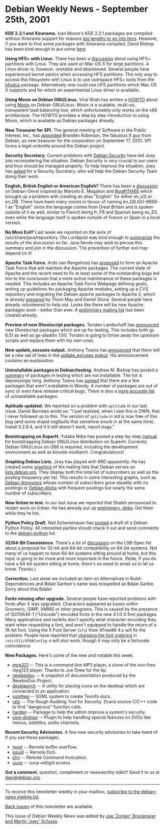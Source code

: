 
Debian Weekly News - September 25th, 2001
=========================================


**KDE 2.2.1 and Xinerama.** Ivan Moore's KDE 2.2.1 packages
are compiled without Xinerama support for reasons [too lengthy to go into here](https://lists.debian.org/debian-kde/2001/debian-kde-200109/msg00246.html). However, if you want to find some packages
with Xinerama compiled, David Bishop has been kind enough to put some
[here](https://lists.debian.org/debian-kde-0109/msg00258.html)


**Using HFS+ with Linux.** There has been a [discussion](https://lists.debian.org/debian-powerpc-0109/msg00315.html)
about using HFS+ partitions with Linux. They are used on Mac OS X for large
partitions. A Linux driver is, however, unstable and abandoned. Several
people have experienced kernel panics when accessing HFS partitions. The only
way to access this filesystem with Linux is to use userspace HFS+ tools from
the [hfsplus](https://packages.debian.org/hfsplus) package.
Alternatively one could use UFS partitions which Mac OS X supports and for
which an experimental Linux driver is available.


**Using Mosix on Debian GNU/Linux.** Viral Shah has written a
[HOWTO](http://www.mayin.org/~gandalf/doc/mosix-debian/mosix-debian.html)
about using [Mosix](http://www.mosix.org/) on Debian GNU/Linux.
Mosix is a scalable, multi-os, transparent load balancing tool, which
unfortunately only works on the x86 architecture. The HOWTO provides a step
by step introduction to using Mosix, which is available as Debian packages
already.


**New Treasurer for SPI.** The general meeting of Software in
the Public Interest, Inc., has [appointed](https://www.spi-inc.org/corporate/resolutions/resolution-2001-08-30.mgs)
Branden Robinson, the fabulous X guy from Debian, as new treasurer for the
corporation on September 17, 2001. SPI forms a legal umbrella around the
Debian project.


**Security Secretary.** Current problems with [Debian Security](https://www.debian.org/security/) have led Joey into
reconsidering the situation. Debian Security is very crucial to our users and
thus should be managed properly. To help improve the situation, Joey has [asked](https://lists.debian.org/debian-security-0109/msg00225.html)
for a Security Secretary, who will help the Debian Security Team doing their
work.


**English, British English or American English?** There has
been a [discussion](https://lists.debian.org/debian-devel-0109/msg00878.html)
on Debian-Devel inspired by Marcelo E. Magallon and [Bug#111465](https://bugs.debian.org/111465) which brought up a problem
with creating an alias "English" for either en\_US or en\_GB. There have been
many voices in favour of naming en\_GB.ISO-8859-1 as "English" since the
language comes from Great Britain and is spoken outside of it as well, similar
to French being fr\_FR and Spanish being es\_ES, even while the language itself
is spoken outside of France or Spain in a local version.


**No More Evil?** Last week we reported on the evils of
/usr/share/java/repository. Ola Lundqvist was kind enough to
[summarize](https://lists.debian.org/debian-java/2001/debian-java-200109/msg00105.html) the results of the discussion so far. Java fiends may wish to
peruse this summary and join in the discussion. The prevention of further evil
may depend on it!


**Apache Task Force.** Ardo van Rangelrooij has [proposed](https://lists.debian.org/debian-devel-0109/msg00897.html) to
form an Apache Task Force that will maintain the Apache packages. The current
state of Apache and the recent need to fix at least some of the outstanding
bugs led him to the conclusion that a more active maintenance of these packages is
needed. This includes an Apache Task Force Webpage defining goals, writing up
guidelines for packaging Apache modules, setting up a CVS repository and
migrating the Debian apache packages to Apache 2, which is already [prepared](http://kabuki.sfarc.net/apache2/) by Thom May and Daniel
Stone. Several people have already volunteered to help out. Looks like there
will be new Apache packages soon - better than ever. A [preliminary
mailing list](https://lists.madduck.net/mailman/listinfo/debian-apache) has been created already.


**Preview of new Ghostscript packages.** Torsten Landschoff has
[announced](https://lists.debian.org/debian-devel-0109/msg00957.html)
new Ghostscript packages which are up for testing. This includes both gs 6.51
as well as gs-aladdin 7.00. Torsten is going to throw away the upstream
scripts and replace them with his own ones.


**New update\_excuses output.** Anthony Towns has [announced](https://lists.debian.org/debian-devel-0109/msg01039.html)
that there will be a new set of lines in the [update\_excuses
output](https://release.debian.org/britney/update_excuses.html). His announcement contains an explanation.


**Uninstallable packages in Debian/testing.** Andrew M. Bishop
has posted a [summary](https://lists.debian.org/debian-devel-0109/msg01103.html) of
packages in testing which are not installable. The list is depressingly long.
Anthony Towns has [agreed](https://lists.debian.org/debian-devel-0109/msg01105.html) that
there are a few packages that aren't installable in Woody. A number of
packages are out of sync or even have release-critical bugs. There is also a
[more
accurate list](https://release.debian.org/britney/testing_probs.html) of uninstallable packages.


**Aptitude updated.** We reported on a problem with
`aptitude` in our last issue. Daniel Burrows wrote us: "I just
realized, when I saw this in DWN, that I never followed up to this. The
version of `aptitude` in sid is now free of this bug (and some
stupid segfaults that somehow snuck in at the same time). Install 0.2.6.4,
and if it still doesn't work, report bugs."


**Bootstrapping on SuperH.** Yutaka Niibe has posted a
step-by-step [manual](https://lists.debian.org/debian-superh-0109/msg00001.html) for bootstrapping Debian GNU/Linux distribution on SuperH.
Currently Debian GNU/Linux on i386 is required, including the development
environment as well as binutils-multiarch. Congratulations!


**Graphing Debian Lists.** Joey has played with RRD
apparently. He has created some [graphics](http://murphy.debian.org/lists/) of the mailing lists that
Debian serves on [lists.debian.org](https://lists.debian.org/).
They display both the total list of subscribers as well as the posting
frequency per list. This results in some interesting graphs, such as [Debian-Announce](http://murphy.debian.org/lists/debian-announce/)
whose number of subscribers grow steadily with no postings or [Debian-Alpha](http://murphy.debian.org/lists/debian-alpha/) with
frequent postings but nearly the same number of subscribers.


**New lintian to test.** In our last issue we reported
that Shaleh announced to restart work on lintian. He has already put up
[preliminary .debs](https://people.debian.org/~shaleh/lintian/). Get
them while they're hot.


**Python Policy Draft.** Neil Schemenauer has
[posted](https://lists.debian.org/debian-python-0109/msg00069.html) a draft of a Debian Python Policy. All interested parties should
check it out and send comments to the [debian-python](https://lists.debian.org/debian-python/) list.


**32/64-Bit Coexistence.** There's a lot of
[discussion](https://lists.debian.org/lsb-spec/2001/lsb-spec-200109/msg00000.html) on the LSB-Spec list about a proposal for 32-bit and 64-bit
compatibility on 64-bit systems. Not many of us happen to have 64-bit systems
sitting around at home, but this topic is going to be more and more important
in the future. (Note, if you do have a 64-bit system sitting at home, there's
no need to email us to let us know. Thanks.)


**Correction.** Last week we included an item on Alternatives
in Build-Dependencies and Bdale Garbee's name was misspelled as Bdale Garbie.
Sorry about that Bdale!


**Fonts missing after upgrade.** Several people have reported
problems with fonts after X was upgraded. Characters appeared as boxes within
Gnumeric, GIMP, XMMS or other programs. This is caused by the presence of
ISO10646-1 ("Unicode") encoded fonts in the new 4.1.0 X font packages. Many applications
and toolkits don't specify what character encoding they want when requesting a
font, and aren't equipped to handle the return of a 16-bit font. Using the X
Font Server (`xfs`) from XFree86 4.x will fix the problem. People
have reported that [changing the
font ordering](https://lists.debian.org/debian-user-0109/msg00436.html) in `/etc/X11/XF86Config-4` will also work, though it
may only be a fortunate coincidence.


**New Packages.** Here's some of the new and notable this
week.


* [mpg321](https://packages.debian.org/unstable/sound/mpg321)
 -- This is a command-line MP3 player, a clone of the non-free mpg123 player.
 Thanks to Joe Drew for the tip.
* [newbiedoc](https://packages.debian.org/unstable/doc/newbiedoc)
 -- A snapshot of documentation produced by the NewbieDoc Project.
* [desklaunch](https://packages.debian.org/unstable/x11/desklaunch)
 -- A utility for placing icons on the desktop which are connected
 to an application.
* [sgmltexi](https://packages.debian.org/unstable/doc/sgmltexi)
 -- SGML system to create Texinfo docs.
* [rats](https://packages.debian.org/unstable/utils/rats)
 -- The Rough Auditing Tool for Security. Scans source C/C++ code to find
 "dangerous" function calls.
* [harden](https://packages.debian.org/unstable/admin/harden)
 -- Package to help the admin improve a system's security.
* [xine-dvdnav](https://packages.debian.org/unstable/graphics/xine-dvdnav)
 -- Plugin to help handling special features on DVDs like menus, subtitles, audio
 channels.


**Recent Security Advisories.** A few new security advisories
to take heed of if you use these packages.


* [most](https://www.debian.org/security/2001/dsa-076) --
 Remote buffer overflow.
* [squid](https://www.debian.org/security/2001/dsa-077) --
 Remote DoS.
* [slrn](https://www.debian.org/security/2001/dsa-078) -- Remote
 Command Invocation.
* [uucp](https://www.debian.org/security/2001/dsa-079) -- uucp
 uid/gid access.


**Got a comment**, question, compliment or newsworthy tidbit?
Send it to us at [dwn@debian.org](mailto:dwn@debian.org).




---



 To receive this newsletter weekly in your mailbox, [subscribe to the debian-news mailing list](https://lists.debian.org/debian-news/).



[Back issues](https://www.debian.org/News/weekly/) of this newsletter are available.



This issue of Debian Weekly News was edited by [Joe 'Zonker' Brockmeier and Martin 'Joey' Schulze](mailto:dwn@debian.org).




